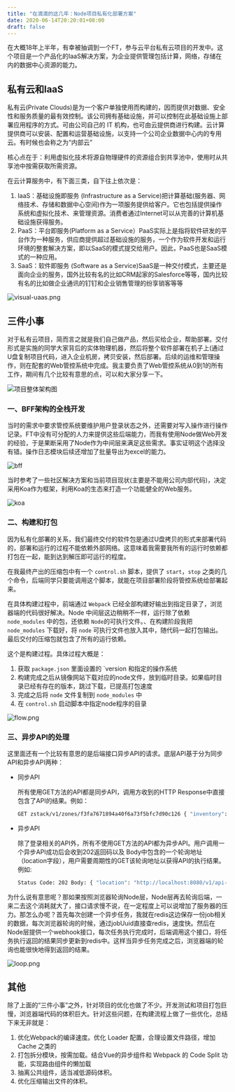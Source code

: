 ```yaml
---
title: "在滴滴的这几年：Node项目私有化部署方案"
date: 2020-06-14T20:20:01+08:00
draft: false
---
```


在大概18年上半年，有幸被抽调到一个FT，参与云平台私有云项目的开发中。这个项目是一个产品化的IaaS解决方案，为企业提供管理包括计算，网络，存储在内的数据中心资源的能力。

## 私有云和IaaS

私有云(Private Clouds)是为一个客户单独使用而构建的，因而提供对数据、安全性和服务质量的最有效控制。该公司拥有基础设施，并可以控制在此基础设施上部署应用程序的方式。可由公司自己的 IT 机构，也可由云提供商进行构建。云计算提供商可以安装、配置和运营基础设施，以支持一个公司企业数据中心内的专用云。有时候也会称之为“内部云”

核心点在于：利用虚拟化技术将源自物理硬件的资源组合到共享池中，使用时从共享池中按需获取所需资源。

在云计算服务中，有下面三类，自下往上依次是：

1. IaaS：基础设施即服务 (Infrastructure as a Service)把计算基础(服务器、网络技术、存储和数据中心空间)作为一项服务提供给客户。它也包括提供操作系统和虚拟化技术、来管理资源。消费者通过Internet可以从完善的计算机基础设施获得服务。 
2. PaaS：平台即服务(Platform as a Service）PaaS实际上是指将软件研发的平台作为一种服务，供应商提供超过基础设施的服务，一个作为软件开发和运行环境的整套解决方案，即以SaaS的模式提交给用户。因此，PaaS也是SaaS模式的一种应用。
3. SaaS：软件即服务 (Software as a Service)SaaS是一种交付模式，主要还是面向企业的服务，国外比较有名的比如CRM起家的Salesforce等等，国内比较有名的比如做企业通讯的钉钉和企业销售管理的纷享销客等等

![visual-uaas.png](./images/visual-uaas.png)

## 三件小事

对于私有云项目，简而言之就是我们自己做产品，然后买给企业，帮助部署。交付形式是实施的同学大家背后的实体物理机器，然后将整个软件部署在机子上(通过U盘复制项目代码，进入企业机房，拷贝安装，然后部署。后续的运维和管理操作，则在配套的Web管控系统中完成。我主要负责了Web管控系统从0到1的所有工作，期间有几个比较有意思的点，可以和大家分享一下。

![项目整体架构图](./images/picture1.png)


### 一、BFF架构的全栈开发

当时的需求中要求管控系统要维护用户登录状态之外，还需要对写入操作进行操作记录。FT中没有可分配的人力来提供这些后端能力，而我有使用Node做Web开发的经验，于是果断采用了Node作为中间层来满足这些需求。事实证明这个选择没有错。操作日志模块后续还增加了批量导出为excel的能力。

![bff](./images/bff.png)

当时参考了一些社区解决方案和当前项目现状(主要是不能用公司内部代码)，决定采用Koa作为框架，利用Koa的生态来打造一个功能健全的Web服务。

![koa](./images/koa.png)

### 二、构建和打包

因为私有化部署的关系，我们最终交付的软件包是通过U盘拷贝的形式来部署代码的，部署和运行的过程不能依赖外部网络。这意味着我需要我所有的运行时依赖都打包在一起，能到达到解压即可运行的程度。

在我最终产出的压缩包中有一个 `control.sh` 脚本，提供了 `start`，`stop` 之类的几个命令，后端同学只要能调用这个脚本，就能在项目部署阶段将管控系统给部署起来。

在具体构建过程中，前端通过 `Webpack` 已经全部构建好输出到指定目录了，浏览器端的代码很好解决。Node 中间层这边稍稍不一样，运行除了依赖 `node_modules` 中的包，还依赖 `Node`的可执行文件。、在构建阶段我把 `node_modules` 下载好，将 `node` 可执行文件也放入其中，随代码一起打包输出。最后交付的压缩包就包含了所有的运行依赖。

这个是构建过程。具体过程大概是：

1. 获取 `package.json` 里面设置的 `version 和指定的操作系统
2. 构建完成之后从镜像网站下载对应的node文件，放到临时目录。如果临时目录已经有存在的版本，跳过下载，已提高打包速度
3. 完成之后将 `node` 文件复制到 `node_modules` 中
4. 在 `control.sh` 启动脚本中指定node程序的目录

![flow.png](./images/flow.png)

### 三、异步API的处理

这里面还有一个比较有意思的是后端接口异步API的请求。底层API基于分为同步API和异步API两种：

* 同步API

  所有使用GET方法的API都是同步API，调用方收到的HTTP Response中直接包含了API的结果。例如：

  ```bash
  GET zstack/v1/zones/f3fa7671894a40f6a73f5bfc7d90c126 { "inventory": { "uuid": "f3fa7671894a40f6a73f5bfc7d90c126", "name": "zone1", "description": "test", "state": "Enabled", "type": "zstack", "createDate": "Jan 6, 2017 3:51:16 AM", "lastOpDate": "Jan 6, 2017 3:51:16 AM" } }
  ```

* 异步API

  除了登录相关的API外，所有不使用GET方法的API都为异步API。用户调用一个异步API成功后会收到202返回码以及 Body中包含的一个轮询地址（location字段），用户需要周期性的GET该轮询地址以获得API的执行结果。例如:

  ```bash
  Status Code: 202 Body: { "location": "http://localhost:8080/v1/api-jobs/967a26b7431c49c0b1d50d709ef1aef3" }
  ```

为什么说有意思呢？那如果按照浏览器轮询Node层，Node层再去轮询后端，一来二去这个消耗就大了，接口请求慢不说，在一定程度上可以说增加了服务器的压力。那怎么办呢？首先每次创建一个异步任务，我就在redis这边保存一份job相关的数据，每次浏览器轮询的时候，通过jobUuid直接查redis，速度快。然后在Node层提供一个webhook接口，每次任务执行完成时，后端调用这个接口，将任务执行返回的结果同步更新到redis中。这样当异步任务完成之后，浏览器端的轮询也能很快地得到返回的结果。

![loop.png](./images/loop.png)

## 其他

除了上面的“三件小事”之外，针对项目的优化也做了不少。开发测试和项目打包巨慢，浏览器端代码的体积巨大。针对这些问题，在构建流程上做了一些优化，总结下来无非就是：

1. 优化Webpack的编译速度。优化 Loader 配置，合理设置文件路径，增加 Cache 之类的
2. 打包拆分模块，按需加载。结合Vue的异步组件和 Webpack 的 Code Split 功能，实现路由组件的懒加载
3. 抽离公共组件，适当减低源码体积。
4. 优化压缩输出文件的体积。

